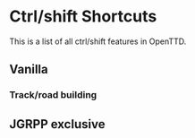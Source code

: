 # Ctrl/shift Shortcuts

This is a list of all ctrl/shift features in OpenTTD.

## Vanilla

### Track/road building



## JGRPP exclusive
